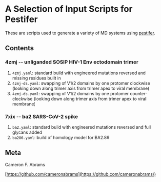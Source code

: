 # A Selection of Input Scripts for Pestifer

These are scripts used to generate a variety of MD systems using [pestifer](https://github.com/cameronabrams/pestifer).

## Contents

### 4zmj -- unliganded SOSIP HIV-1 Env ectodomain trimer

1. ``4zmj.yaml``: standard build with engineered mutations reversed and missing residues built in
2. ``4zmj-ds.yaml``: swapping of V1/2 domains by one protomer clockwise (looking down along trimer axis from trimer apex to viral membrane)
3. ``4zmj-ds.yaml``: swapping of V1/2 domains by one protomer counter-clockwise (looking down along trimer axis from trimer apex to viral membrane)

### 7xix -- ba2 SARS-CoV-2 spike

1. ``ba2.yaml``: standard build with engineered mutations reversed and full glycans added
2. ``ba286.yaml``: build of homology model for BA2.86

## Meta

Cameron F. Abrams

[https://github.com/cameronabrams](https://github.com/cameronabrams/)